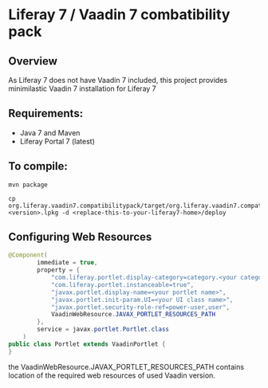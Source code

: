 Liferay 7 / Vaadin 7 combatibility pack
===========================================

Overview
--------
As Liferay 7 does not have Vaadin 7 included, this project provides minimilastic Vaadin 7 installation for Liferay 7

Requirements:
-------------
- Java 7 and Maven 
- Liferay Portal 7 (latest)

To compile:
-----------

~~~
mvn package
~~~

~~~
cp org.liferay.vaadin7.compatibilitypack/target/org.liferay.vaadin7.compatibilitypack.distribution-<version>.lpkg -d <replace-this-to-your-liferay7-home>/deploy 
~~~

Configuring Web Resources
-------------------------

```java
@Component(
		immediate = true,
		property = {
			"com.liferay.portlet.display-category=category.<your category>",
			"com.liferay.portlet.instanceable=true",
			"javax.portlet.display-name=<your portlet name>",
			"javax.portlet.init-param.UI=<your UI class name>",
			"javax.portlet.security-role-ref=power-user,user",
			VaadinWebResource.JAVAX_PORTLET_RESOURCES_PATH
		},
		service = javax.portlet.Portlet.class
	)
public class Portlet extends VaadinPortlet {
}
```

the VaadinWebResource.JAVAX_PORTLET_RESOURCES_PATH contains location of the required web resources of used Vaadin version.